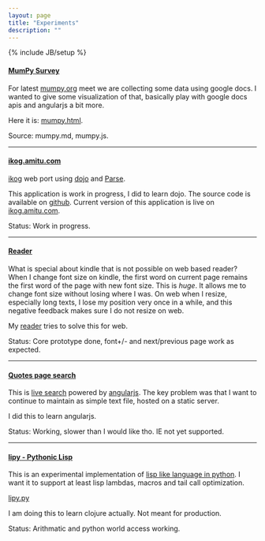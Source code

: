 ```yaml
---
layout: page
title: "Experiments"
description: ""
---
```

{% include JB/setup %}

#### [MumPy Survey](/mumpy.html)

For latest [mumpy.org](http://mumpy.org) meet we are collecting some data using
google docs. I wanted to give some visualization of that, basically play with
google docs apis and angularjs a bit more.

Here it is: [mumpy.html](/mumpy.html).

Source: mumpy.md, mumpy.js.

----

#### [ikog.amitu.com](http://ikog.amitu.com)

[ikog](https://sites.google.com/site/henspace/ikog/) web port using
[dojo](http://dojotoolkit.org) and [Parse](http://parse.com).

This application is work in progress, I did to learn dojo. The source code is
available on [github](https://github.com/amitu/ikog). Current version of this
application is live on [ikog.amitu.com](http://ikog.amitu.com).

Status: Work in progress.

----

#### [Reader](/lab/reader.html)

What is special about kindle that is not possible on web based reader? When I
change font size on kindle, the first word on current page remains the first
word of the page with new font size. This is *huge*. It allows me to change
font size without losing where I was. On web when I resize, especially long
texts, I lose my position very once in a while, and this negative feedback
makes sure I do not resize on web.

My [reader](/lab/reader.html) tries to solve this for web.

Status: Core prototype done, font+/- and next/previous page work as expected.

----

#### [Quotes page search](/quotes.html)

This is [live search](/quotes.html) powered by [angularjs](/angularjs/). The
key problem was that I want to continue to maintain as simple text file, hosted
on a static server.

I did this to learn angularjs.

Status: Working, slower than I would like tho. IE not yet supported.

----

#### [lipy - Pythonic Lisp](/lab/lipy/)

This is an experimental implementation of [lisp like language in
python](/lab/lipy/). I want it to support at least lisp lambdas, macros and
tail call optimization.

[lipy.py](/lab/lipy/)

I am doing this to learn clojure actually. Not meant for production.

Status: Arithmatic and python world access working.
